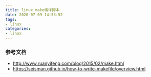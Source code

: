```yaml
---
title: linux make编译脚本
date: 2020-07-09 14:53:52
tags:
- linux
categories:
- linux
---
```


### 参考文档
- http://www.ruanyifeng.com/blog/2015/02/make.html
- https://seisman.github.io/how-to-write-makefile/overview.html